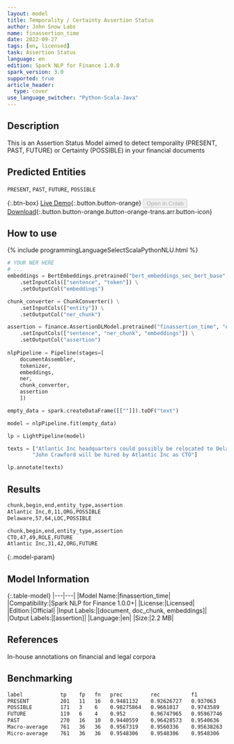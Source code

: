 ```yaml
---
layout: model
title: Temporality / Certainty Assertion Status
author: John Snow Labs
name: finassertion_time
date: 2022-09-27
tags: [en, licensed]
task: Assertion Status
language: en
edition: Spark NLP for Finance 1.0.0
spark_version: 3.0
supported: true
article_header:
  type: cover
use_language_switcher: "Python-Scala-Java"
---
```


## Description

This is an Assertion Status Model aimed to detect temporality (PRESENT, PAST, FUTURE) or Certainty (POSSIBLE) in your financial documents

## Predicted Entities

`PRESENT`, `PAST`, `FUTURE`, `POSSIBLE`

{:.btn-box}
[Live Demo](https://demo.johnsnowlabs.com/finance/FINASSERTION_TEMPORALITY){:.button.button-orange}
<button class="button button-orange" disabled>Open in Colab</button>
[Download](https://s3.amazonaws.com/auxdata.johnsnowlabs.com/finance/models/finassertion_time_en_1.0.0_3.0_1664274273525.zip){:.button.button-orange.button-orange-trans.arr.button-icon}

## How to use



<div class="tabs-box" markdown="1">
{% include programmingLanguageSelectScalaPythonNLU.html %}

```python
# YOUR NER HERE
# ...
embeddings = BertEmbeddings.pretrained("bert_embeddings_sec_bert_base","en") \
    .setInputCols(["sentence", "token"]) \
    .setOutputCol("embeddings")

chunk_converter = ChunkConverter() \
    .setInputCols(["entity"]) \
    .setOutputCol("ner_chunk")

assertion = finance.AssertionDLModel.pretrained("finassertion_time", "en", "finance/models")\
    .setInputCols(["sentence", "ner_chunk", "embeddings"]) \
    .setOutputCol("assertion")
    
nlpPipeline = Pipeline(stages=[
    documentAssembler, 
    tokenizer,
    embeddings,
    ner,
    chunk_converter,
    assertion
    ])

empty_data = spark.createDataFrame([[""]]).toDF("text")

model = nlpPipeline.fit(empty_data)

lp = LightPipeline(model)

texts = ["Atlantic Inc headquarters could possibly be relocated to Delaware by the end of next year",
        "John Crawford will be hired by Atlantic Inc as CTO"]

lp.annotate(texts)
```

</div>

## Results

```bash
chunk,begin,end,entity_type,assertion
Atlantic Inc,0,11,ORG,POSSIBLE
Delaware,57,64,LOC,POSSIBLE

chunk,begin,end,entity_type,assertion
CTO,47,49,ROLE,FUTURE
Atlantic Inc,31,42,ORG,FUTURE
```

{:.model-param}
## Model Information

{:.table-model}
|---|---|
|Model Name:|finassertion_time|
|Compatibility:|Spark NLP for Finance 1.0.0+|
|License:|Licensed|
|Edition:|Official|
|Input Labels:|[document, doc_chunk, embeddings]|
|Output Labels:|[assertion]|
|Language:|en|
|Size:|2.2 MB|

## References

In-house annotations on financial and legal corpora

## Benchmarking

```bash
label            tp    fp   fn   prec         rec          f1
PRESENT          201   11   16   0.9481132    0.92626727   0.937063
POSSIBLE         171   3    6    0.98275864   0.9661017    0.9743589
FUTURE           119   6    4    0.952        0.96747965   0.95967746
PAST             270   16   10   0.9440559    0.96428573   0.9540636
Macro-average    761   36   36   0.9567319    0.9560336    0.95638263
Micro-average    761   36   36   0.9548306    0.9548306    0.9548306
```

